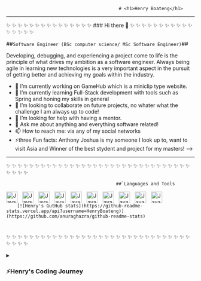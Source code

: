                                               # <h1>Henry Boateng</h1>

---

✨ ✨ ✨ ✨ ✨ ✨ ✨ ✨ ✨ ✨ ✨ ✨ ✨ ✨ ✨ ### Hi there 👋 ✨ ✨ ✨ ✨ ✨ ✨ ✨ ✨ ✨ ✨ ✨ ✨ ✨ ✨ ✨ ✨

##`Software Engineer (BSc computer science/ MSc Software Engineer)`##

Developing, debugging, and experiencing a project come to life is the principle of what drives my ambition as a software engineer. Always being agile in learning new technologies is a very important aspect in the pursuit of getting better and achieving my goals within the industry.

- 🔭 I’m currently working on GameHub which is a miniclip type website.
- 🌱 I’m currently learning Full-Stack development with tools such as Spring and honing my skills in general
- 👯 I’m looking to collaborate on future projects, no whater what the challenge I am always up to code!
- 🤔 I’m looking for help with having a mentor.
- 💬 Ask me about anything and everything software related!
- 📫 How to reach me: via any of my social networks
- ⚡three Fun facts: Anthony Joshua is my someone I look up to, want to visit Asia and Winner of the best stydent and project for my masters!
  -->

---

✨ ✨ ✨ ✨ ✨ ✨ ✨ ✨ ✨ ✨ ✨ ✨ ✨ ✨ ✨ ✨ ✨ ✨ ✨ ✨ ✨ ✨ ✨ ✨ ✨ ✨ ✨ ✨ ✨ ✨ ✨ ✨ ✨ ✨ ✨ ✨

                                             ##`Languages and Tools

<img align="left" alt="Java" width="30px" style="padding-right:10px;" src="https://cdn.jsdelivr.net/gh/devicons/devicon/icons/java/java-original.svg" />
<img align="left" alt="Java" width="30px" style="padding-right:10px;" src="https://cdn.jsdelivr.net/gh/devicons/devicon/icons/javascript/javascript-original.svg" />
<img align="left" alt="Java" width="30px" style="padding-right:10px;"src="https://cdn.jsdelivr.net/gh/devicons/devicon/icons/spring/spring-plain.svg" />
<img align="left" alt="Java" width="30px" style="padding-right:10px;"src="https://cdn.jsdelivr.net/gh/devicons/devicon/icons/css3/css3-original-wordmark.svg" />
<img align="left" alt="Java" width="30px" style="padding-right:10px;" src="https://cdn.jsdelivr.net/gh/devicons/devicon/icons/github/github-original.svg" />
<img align="left" alt="Java" width="30px" style="padding-right:10px;" src="https://cdn.jsdelivr.net/gh/devicons/devicon/icons/linux/linux-original.svg" />
<img align="left" alt="Java" width="30px" style="padding-right:10px;" src="https://cdn.jsdelivr.net/gh/devicons/devicon/icons/docker/docker-original.svg" />
<img align="left" alt="Java" width="30px" style="padding-right:10px;" src="https://cdn.jsdelivr.net/gh/devicons/devicon/icons/mysql/mysql-original.svg" />
<img align="left" alt="Java" width="30px" style="padding-right:10px;" src="https://cdn.jsdelivr.net/gh/devicons/devicon/icons/npm/npm-original-wordmark.svg" />
<img align="left" alt="Java" width="30px" style="padding-right:10px;"src="https://cdn.jsdelivr.net/gh/devicons/devicon/icons/postgresql/postgresql-original.svg" />
<br />

        [![Henry's GutHub stats](https://github-readme-stats.vercel.app/api?username=HenryBoateng)](https://github.com/anuraghazra/github-readme-stats)

#

✨ ✨ ✨ ✨ ✨ ✨ ✨ ✨ ✨ ✨ ✨ ✨ ✨ ✨ ✨ ✨ ✨ ✨ ✨ ✨ ✨ ✨ ✨ ✨ ✨ ✨ ✨ ✨ ✨ ✨ ✨ ✨ ✨ ✨ ✨ ✨

<details>
<summary><h3> ⚡Henry's Coding Journey </h3></summary>
A keen learner, seeking to implement my technical software engineering skills and strong interpersonal skills to help a company grow and fulfil their short-term and long-term goals - whilst improving, learning and broadening my tech knowledge. I am specifically interested in Full Stack Development, SQL database management and technologies such as React.

After graduating with a MSc Software Engineering from De Montfort University, I have gained key skills within the software development sector. As we are going through the Fourth Industrial Revolution and the industry continuously changes, I am eager to develop my current technical skills and apply them to help a company grow.

As technology continues to grow, I see myself excited for the future of the tech industry, in particular when looking at Robotics, the Internet of Things, data analytics being the main technologies to which is taking over. With that said, I am very excited with the metaverse as even now in its early stages, it is something I enjoy so I am looking forward to what such technologies hold for the future.

[linkedin]: https://www.linkedin.com/in/henry-boateng-4b29aa1a9/
